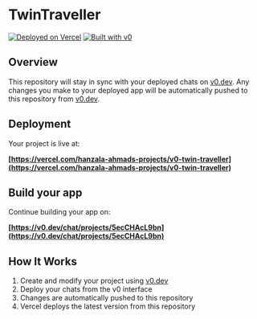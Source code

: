 # TwinTraveller


[![Deployed on Vercel](https://img.shields.io/badge/Deployed%20on-Vercel-black?style=for-the-badge&logo=vercel)](https://vercel.com/hanzala-ahmads-projects/v0-twin-traveller)
[![Built with v0](https://img.shields.io/badge/Built%20with-v0.dev-black?style=for-the-badge)](https://v0.dev/chat/projects/5ecCHAcL9bn)

## Overview

This repository will stay in sync with your deployed chats on [v0.dev](https://v0.dev).
Any changes you make to your deployed app will be automatically pushed to this repository from [v0.dev](https://v0.dev).

## Deployment

Your project is live at:

**[https://vercel.com/hanzala-ahmads-projects/v0-twin-traveller](https://vercel.com/hanzala-ahmads-projects/v0-twin-traveller)**

## Build your app

Continue building your app on:

**[https://v0.dev/chat/projects/5ecCHAcL9bn](https://v0.dev/chat/projects/5ecCHAcL9bn)**

## How It Works

1. Create and modify your project using [v0.dev](https://v0.dev)
2. Deploy your chats from the v0 interface
3. Changes are automatically pushed to this repository
4. Vercel deploys the latest version from this repository
